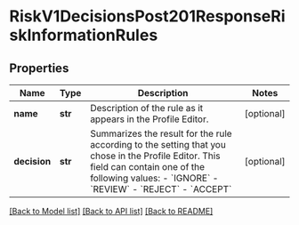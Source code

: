 # RiskV1DecisionsPost201ResponseRiskInformationRules

## Properties
Name | Type | Description | Notes
------------ | ------------- | ------------- | -------------
**name** | **str** | Description of the rule as it appears in the Profile Editor. | [optional] 
**decision** | **str** | Summarizes the result for the rule according to the setting that you chose in the Profile Editor. This field can contain one of the following values: - &#x60;IGNORE&#x60; - &#x60;REVIEW&#x60; - &#x60;REJECT&#x60; - &#x60;ACCEPT&#x60;  | [optional] 

[[Back to Model list]](../README.md#documentation-for-models) [[Back to API list]](../README.md#documentation-for-api-endpoints) [[Back to README]](../README.md)


